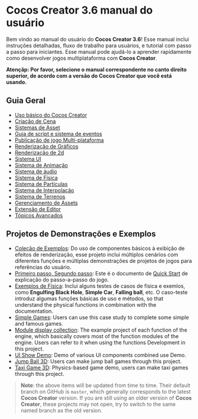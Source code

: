 # Cocos Creator 3.6 manual do usuário

Bem vindo ao manual do usuário do __Cocos Creator 3.6__! Esse manual inclui instruções detalhadas, fluxo de trabalho para usuários, e tutorial com passo a passo para iniciantes. Esse manual pode ajudá-lo a aprender rapidamente como desenvolver jogos multiplataforma com __Cocos Creator__.

**Atençãp: Por favor, selecione o manual correspondente no canto direito superior, de acordo com a versão do   __Cocos Creator__ que você está usando.**

## Guia Geral

- [Uso básico do Cocos Creator](getting-started/index.md)
- [Criação de Cena](concepts/scene/index.md)
- [Sistemas de Asset](asset/index.md)
- [Guia de script e sistema de eventos](scripting/index.md)
- [Publicação de jogo Multi-plataforma](editor/publish/index.md)
- [Renderização de Gráficos](module-map/graphics.md)
- [Renderização de 2d](2d-object/2d-render/index.md)
- [Sistema UI](2d-object/ui-system/index.md)
- [Sistema de Animação](animation/index.md)
- [Sistema de áudio](audio-system/overview.md)
- [Sistema de Física](physics/index.md)
- [Sistema de Partículas](particle-system/index.md)
- [Sistema de Interpolação](tween/index.md)
- [Sistema de Terrenos](editor/terrain/index.md)
- [Gerenciamento de Assets](asset/asset-manager.md)
- [Extensão de Editor](editor/extension/readme.md)
- [Tópicos Avançados](advanced-topics/index.md)

## Projetos de Demonstrações e Exemplos

- [Coleção de Exemplos](https://github.com/cocos-creator/example-3d): Do uso de componentes básicos à exibição de efeitos de renderização, esse projeto inclui múltiplos cenários com diferentes funções e múltiplas demonstrações de projetos de jogos para referências do usuário.
- [Primeiro passo, Segundo passo](https://github.com/cocos-creator/tutorial-mind-your-step-3d): Este é o documento de [Quick Start](getting-started/first-game/index.md) de explicação do passo-a-passo do jogo. 
- [Exemplos de Física](https://github.com/cocos-creator/example-3d/tree/v3.6/physics-3d): Inclui alguns testes de casos de  física e exemlos, como **Engulfing Black Hole**, **Simple Car**, **Falling ball**, etc. O caso-teste introduz algumas funções básicas de uso e métodos, so that understand the physical functions in combination with the documentation.
- [Simple Games](https://github.com/cocos-creator/example-3d/tree/v3.6/simple-games): Users can use this case study to complete some simple and famous games.
- [Module display collection](https://github.com/cocos/cocos-test-projects): The example project of each function of the engine, which basically covers most of the function modules of the engine. Users can refer to it when using the functions Development in this project.
- [UI Show Demo](https://github.com/cocos/cocos-example-ui/): Demo of various UI components combined use Demo.
- [Jump Ball 3D](https://github.com/cocos/cocos-example-ball): Users can make jump ball games through this project.
- [Taxi Game 3D](https://github.com/cocos/cocos-tutorial-taxi-game): Physics-based game demo, users can make taxi games through this project.

> **Note**: the above items will be updated from time to time. Their default branch on GitHub is `master`, which generally corresponds to the latest __Cocos Creator__ version. If you are still using an older version of __Cocos Creator__, these projects may not open, try to switch to the same named branch as the old version.
